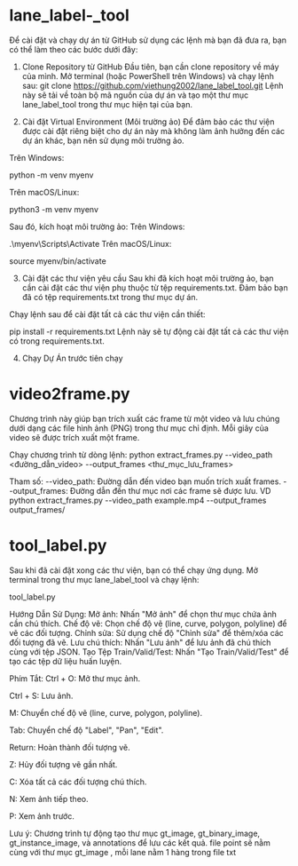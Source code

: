 # lane_label-_tool

Để cài đặt và chạy dự án từ GitHub sử dụng các lệnh mà bạn đã đưa ra, bạn có thể làm theo các bước dưới đây:

1. Clone Repository từ GitHub
Đầu tiên, bạn cần clone repository về máy của mình. Mở terminal (hoặc PowerShell trên Windows) và chạy lệnh sau:
git clone https://github.com/viethung2002/lane_label_tool.git
Lệnh này sẽ tải về toàn bộ mã nguồn của dự án và tạo một thư mục lane_label_tool trong thư mục hiện tại của bạn.

2. Cài đặt Virtual Environment (Môi trường ảo)
Để đảm bảo các thư viện được cài đặt riêng biệt cho dự án này mà không làm ảnh hưởng đến các dự án khác, bạn nên sử dụng môi trường ảo.

Trên Windows:


python -m venv myenv

Trên macOS/Linux:

python3 -m venv myenv

Sau đó, kích hoạt môi trường ảo:
Trên Windows:

.\myenv\Scripts\Activate
Trên macOS/Linux:

source myenv/bin/activate


3. Cài đặt các thư viện yêu cầu
Sau khi đã kích hoạt môi trường ảo, bạn cần cài đặt các thư viện phụ thuộc từ tệp requirements.txt. Đảm bảo bạn đã có tệp requirements.txt trong thư mục dự án.

Chạy lệnh sau để cài đặt tất cả các thư viện cần thiết:


pip install -r requirements.txt
Lệnh này sẽ tự động cài đặt tất cả các thư viện có trong requirements.txt.

4. Chạy Dự Án
trước tiên chạy 
# video2frame.py
Chương trình này giúp bạn trích xuất các frame từ một video và lưu chúng dưới dạng các file hình ảnh (PNG) trong thư mục chỉ định. Mỗi giây của video sẽ được trích xuất một frame.

Chạy chương trình từ dòng lệnh:
python extract_frames.py --video_path <đường_dẫn_video> --output_frames <thư_mục_lưu_frames>

Tham số:
--video_path: Đường dẫn đến video bạn muốn trích xuất frames.
--output_frames: Đường dẫn đến thư mục nơi các frame sẽ được lưu.
VD
python extract_frames.py --video_path example.mp4 --output_frames output_frames/

# tool_label.py
Sau khi đã cài đặt xong các thư viện, bạn có thể chạy ứng dụng. Mở terminal trong thư mục lane_label_tool và chạy lệnh:

tool_label.py


Hướng Dẫn Sử Dụng:
Mở ảnh: Nhấn "Mở ảnh" để chọn thư mục chứa ảnh cần chú thích.
Chế độ vẽ: Chọn chế độ vẽ (line, curve, polygon, polyline) để vẽ các đối tượng.
Chỉnh sửa: Sử dụng chế độ "Chỉnh sửa" để thêm/xóa các đối tượng đã vẽ.
Lưu chú thích: Nhấn "Lưu ảnh" để lưu ảnh đã chú thích cùng với tệp JSON.
Tạo Tệp Train/Valid/Test: Nhấn "Tạo Train/Valid/Test" để tạo các tệp dữ liệu huấn luyện.


Phím Tắt:
Ctrl + O: Mở thư mục ảnh.

Ctrl + S: Lưu ảnh.

M: Chuyển chế độ vẽ (line, curve, polygon, polyline).

Tab: Chuyển chế độ "Label", "Pan", "Edit".

Return: Hoàn thành đối tượng vẽ.

Z: Hủy đối tượng vẽ gần nhất.

C: Xóa tất cả các đối tượng chú thích.

N: Xem ảnh tiếp theo.

P: Xem ảnh trước.

Lưu ý:
Chương trình tự động tạo thư mục gt_image, gt_binary_image, gt_instance_image, và annotations để lưu các kết quả.
file point sẽ nằm cùng với thư mục gt_image , mỗi lane nằm 1 hàng trong file txt
